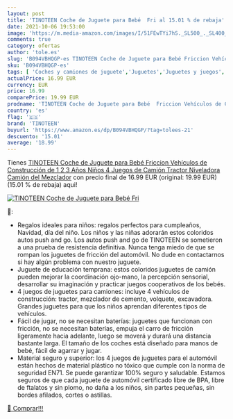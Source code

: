 ```yaml
---
layout: post
title: 'TINOTEEN Coche de Juguete para Bebé  Fri al 15.01 % de rebaja'
date: 2021-10-06 19:53:00
image: 'https://m.media-amazon.com/images/I/51FEwTYi7hS._SL500_._SL400_.jpg'
comments: true
category: ofertas
author: 'tole.es'
slug: 'B094VBHQGP-es TINOTEEN Coche de Juguete para Bebé Friccion Vehículos de...'
sku: 'B094VBHQGP-es'
tags: [ 'Coches y camiones de juguete','Juguetes','Juguetes y juegos','Vehículos de construcción de juguete para niños','Vehículos de juguete para niños','bebé','tinoteen', ]
actualPrice: 16.99 EUR
currency: EUR
price: 16.99
comparePrice: 19.99 EUR
prodname: 'TINOTEEN Coche de Juguete para Bebé  Friccion Vehículos de Construcción de 1 2 3 Años Niños 4 Juegos de Camión Tractor Niveladora  Camión del Mezclador'
country: 'es'
flag: '🇪🇸'
brand: 'TINOTEEN'
buyurl: 'https://www.amazon.es/dp/B094VBHQGP/?tag=tolees-21'
descuento: '15.01'
average: '18.99'
---
```


Tienes [TINOTEEN Coche de Juguete para Bebé  Friccion Vehículos de Construcción de 1 2 3 Años Niños 4 Juegos de Camión Tractor Niveladora  Camión del Mezclador](https://www.amazon.es/dp/B094VBHQGP/?tag=tolees-21) con precio final de  16.99 EUR (original: 19.99 EUR) (15.01 %  de rebaja) aqui!

[![TINOTEEN Coche de Juguete para Bebé  Fri](https://m.media-amazon.com/images/I/51FEwTYi7hS._SL500_._SL400_.jpg)](https://www.amazon.es/dp/B094VBHQGP/?tag=tolees-21)

🔎:

- Regalos ideales para niños: regalos perfectos para cumpleaños, Navidad, día del niño. Los niños y las niñas adorarán estos coloridos autos push and go. Los autos push and go de TINOTEEN se sometieron a una prueba de resistencia definitiva. Nunca tenga miedo de que se rompan los juguetes de fricción del automóvil. No dude en contactarnos si hay algún problema con nuestro juguete.
- Juguete de educación temprana: estos coloridos juguetes de camión pueden mejorar la coordinación ojo-mano, la percepción sensorial, desarrollar su imaginación y practicar juegos cooperativos de los bebés.
- 4 juegos de juguetes para camiones: incluye 4 vehículos de construcción: tractor, mezclador de cemento, volquete, excavadora. Grandes juguetes para que los niños aprendan diferentes tipos de vehículos.
- Fácil de jugar, no se necesitan baterías: juguetes que funcionan con fricción, no se necesitan baterías, empuja el carro de fricción ligeramente hacia adelante, luego se moverá y durará una distancia bastante larga. El tamaño de los coches está diseñado para manos de bebé, fácil de agarrar y jugar.
- Material seguro y superior: los 4 juegos de juguetes para el automóvil están hechos de material plástico no tóxico que cumple con la norma de seguridad EN71. Se puede garantizar 100% seguro y saludable. Estamos seguros de que cada juguete de automóvil certificado libre de BPA, libre de ftalatos y sin plomo, no daña a los niños, sin partes pequeñas, sin bordes afilados, cortes o astillas.

[🛒 Comprar!!!](https://www.amazon.es/dp/B094VBHQGP/?tag=tolees-21)
